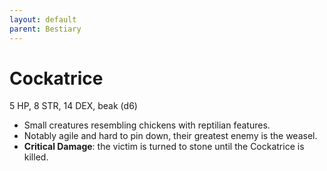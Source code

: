 ```yaml
---
layout: default
parent: Bestiary
---
```


# Cockatrice

5 HP, 8 STR, 14 DEX, beak (d6)

- Small creatures resembling chickens with reptilian features.
- Notably agile and hard to pin down, their greatest enemy is the weasel.
- **Critical Damage**: the victim is turned to stone until the Cockatrice is killed.
